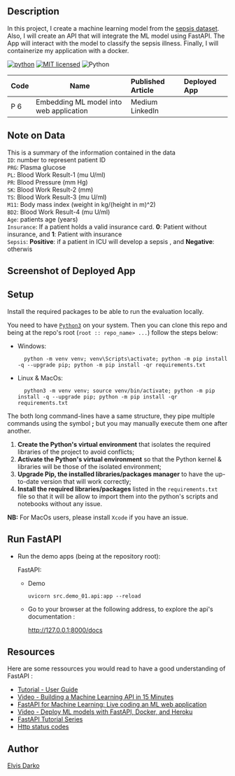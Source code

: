 ## Description 
 In this project, I create a machine learning model from the [sepsis dataset](https://www.kaggle.com/datasets/chaunguynnghunh/sepsis?select=README.md). Also, I will create an API that will integrate the ML model using FastAPI. The App will interact with the model to classify the sepsis illness. Finally, I will containerize my application with a docker.


[![python](https://img.shields.io/badge/Python-3776AB?style=for-the-badge&logo=python&logoColor=white)](https://img.shields.io/badge/Python-3776AB?style=for-the-badge&logo=python&logoColor=white)
[![MIT licensed](https://img.shields.io/badge/license-mit-blue?style=for-the-badge&logo=appveyor)](./LICENSE)
![Python](https://img.shields.io/badge/python-3.9-blue.svg)


| Code      | Name        | Published Article |  Deployed App |
|-----------|-------------|:-------------|:------|
| P 6     | Embedding ML model into web application| Medium<br />LinkedIn| |

## Note on Data
This is a summary of the information contained in the data<br />
`ID`: number to represent patient ID<br />
`PRG`: Plasma glucose<br />
`PL`: Blood Work Result-1 (mu U/ml)<br />
`PR`: Blood Pressure (mm Hg)<br />
`SK`: Blood Work Result-2 (mm)<br />
`TS`: Blood Work Result-3 (mu U/ml)<br />
`M11`: Body mass index (weight in kg/(height in m)^2)<br />
`BD2`: Blood Work Result-4 (mu U/ml)<br />
`Age`: patients age (years)<br />
`Insurance`: If a patient holds a valid insurance card. **0**: Patient without insurance, and **1**: Patient with insurance<br />
`Sepsis`: **Positive**: if a patient in ICU will develop a sepsis , and **Negative**: otherwis<br />


## Screenshot of Deployed App




## Setup
Install the required packages to be able to run the evaluation locally.

You need to have [`Python3`](https://www.python.org/) on your system. Then you can clone this repo and being at the repo's root (`root :: repo_name> ...`)  follow the steps below:

- Windows:
        
        python -m venv venv; venv\Scripts\activate; python -m pip install -q --upgrade pip; python -m pip install -qr requirements.txt  

- Linux & MacOs:
        
        python3 -m venv venv; source venv/bin/activate; python -m pip install -q --upgrade pip; python -m pip install -qr requirements.txt  

The both long command-lines have a same structure, they pipe multiple commands using the symbol **;** but you may manually execute them one after another.

1. **Create the Python's virtual environment** that isolates the required libraries of the project to avoid conflicts;
2. **Activate the Python's virtual environment** so that the Python kernel & libraries will be those of the isolated environment;
3. **Upgrade Pip, the installed libraries/packages manager** to have the up-to-date version that will work correctly;
4. **Install the required libraries/packages** listed in the `requirements.txt` file so that it will be allow to import them into the python's scripts and notebooks without any issue.

**NB:** For MacOs users, please install `Xcode` if you have an issue.


## Run FastAPI

- Run the demo apps (being at the repository root):
        
  FastAPI:
    
    - Demo

          uvicorn src.demo_01.api:app --reload 

    <!-- - Salary prediction

          uvicorn src.salary.api:app --reload  -->


  - Go to your browser at the following address, to explore the api's documentation :
        
      http://127.0.0.1:8000/docs


## Resources
Here are some ressources you would read to have a good understanding of FastAPI :
- [Tutorial - User Guide](https://fastapi.tiangolo.com/tutorial/)
- [Video - Building a Machine Learning API in 15 Minutes ](https://youtu.be/C82lT9cWQiA)
- [FastAPI for Machine Learning: Live coding an ML web application](https://www.youtube.com/watch?v=_BZGtifh_gw)
- [Video - Deploy ML models with FastAPI, Docker, and Heroku ](https://www.youtube.com/watch?v=h5wLuVDr0oc)
- [FastAPI Tutorial Series](https://www.youtube.com/watch?v=tKL6wEqbyNs&list=PLShTCj6cbon9gK9AbDSxZbas1F6b6C_Mx)
- [Http status codes](https://www.linkedin.com/feed/update/urn:li:activity:7017027658400063488?utm_source=share&utm_medium=member_desktop)



## Author
[Elvis Darko](https://www.linkedin.com/in/elvis-darko/)
